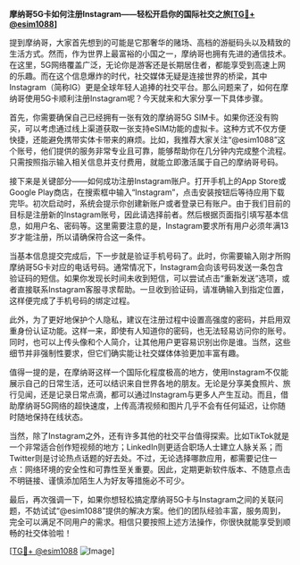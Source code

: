 **摩纳哥5G卡如何注册Instagram——轻松开启你的国际社交之旅[[TG💪+ @esim1088](https://t.me/s/esim1088)]**

提到摩纳哥，大家首先想到的可能是它那奢华的赌场、高档的游艇码头以及精致的生活方式。然而，作为世界上最富裕的小国之一，摩纳哥也拥有先进的通信技术。在这里，5G网络覆盖广泛，无论你是游客还是长期居住者，都能享受到高速上网的乐趣。而在这个信息爆炸的时代，社交媒体无疑是连接世界的桥梁，其中Instagram（简称IG）更是全球年轻人追捧的社交平台。那么问题来了，如何在摩纳哥使用5G卡顺利注册Instagram呢？今天就来和大家分享一下具体步骤。

首先，你需要确保自己已经拥有一张有效的摩纳哥5G SIM卡。如果你还没有购买，可以考虑通过线上渠道获取一张支持eSIM功能的虚拟卡。这种方式不仅方便快捷，还能避免携带实体卡带来的麻烦。比如，我推荐大家关注“@esim1088”这个账号，他们提供的服务非常专业且可靠，能够帮助你在几分钟内完成整个流程。只需按照指示输入相关信息并支付费用，就能立即激活属于自己的摩纳哥号码。

接下来是关键部分——如何成功注册Instagram账户。打开手机上的App Store或Google Play商店，在搜索框中输入“Instagram”，点击安装按钮后等待应用下载完毕。初次启动时，系统会提示你创建新账户或者登录已有账户。由于我们目前的目标是注册新的Instagram账号，因此请选择前者。然后根据页面指引填写基本信息，如用户名、密码等。这里需要注意的是，Instagram要求所有用户必须年满13岁才能注册，所以请确保符合这一条件。

当基本信息提交完成后，下一步就是验证手机号码了。此时，你需要输入刚才所购摩纳哥5G卡对应的电话号码。通常情况下，Instagram会向该号码发送一条包含验证码的短信。如果你发现长时间未收到短信，可以尝试点击“重新发送”选项，或者直接联系Instagram客服寻求帮助。一旦收到验证码，请准确输入到指定位置，这样便完成了手机号码的绑定过程。

此外，为了更好地保护个人隐私，建议在注册过程中设置高强度的密码，并启用双重身份认证功能。这样一来，即使有人知道你的密码，也无法轻易访问你的账号。同时，也可以上传头像和个人简介，让其他用户更容易识别出你是谁。当然，这些细节并非强制性要求，但它们确实能让社交媒体体验更加丰富有趣。

值得一提的是，在摩纳哥这样一个国际化程度极高的地方，使用Instagram不仅能展示自己的日常生活，还可以结识来自世界各地的朋友。无论是分享美食照片、旅行见闻，还是记录日常点滴，都可以通过Instagram与更多人产生互动。而且，借助摩纳哥5G网络的超快速度，上传高清视频和图片几乎不会有任何延迟，让你随时随地保持在线状态。

当然，除了Instagram之外，还有许多其他的社交平台值得探索。比如TikTok就是一个非常适合创作短视频的地方；LinkedIn则更适合职场人士建立人脉关系；而Twitter则是讨论热点话题的好去处。不过，无论选择哪款应用，都需要记住一点：网络环境的安全性和可靠性至关重要。因此，定期更新软件版本、不随意点击不明链接、谨慎添加陌生人为好友等措施必不可少。

最后，再次强调一下，如果你想轻松搞定摩纳哥5G卡与Instagram之间的关联问题，不妨试试“@esim1088”提供的解决方案。他们的团队经验丰富，服务周到，完全可以满足不同用户的需求。相信只要按照上述方法操作，你很快就能享受到顺畅的社交体验啦！

[[TG💪+ @esim1088](https://t.me/s/esim1088) ![Image](https://i.postimg.cc/4NQfJmqS/Snipaste-2025-05-13-00-14-12.png)]